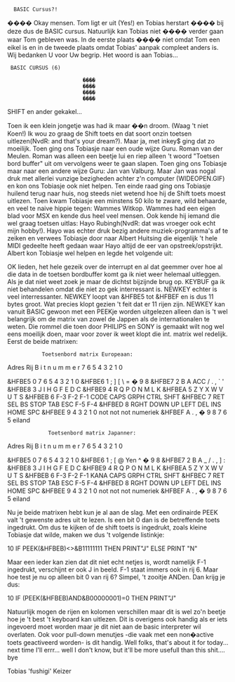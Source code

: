       BASIC Cursus?!

����  Okay mensen. Tom ligt er uit (Yes!) en Tobias herstart
����  bij deze dus de BASIC cursus. Natuurlijk kan Tobias niet
����  verder gaan waar Tom gebleven was. In de eerste plaats
����  niet omdat Tom een eikel is en in de tweede plaats
      omdat Tobias' aanpak compleet anders is. Wij bedanken U
voor Uw begrip. Het woord is aan Tobias...

     BASIC CURSUS (6)

                            ����
                            ����
                            ����
                            ����

  SHIFT en ander gekakel...


 Toen ik een klein jongetje was had ik maar ��n droom.
 (Waag 't niet Koen!) Ik wou zo graag de Shift toets en dat
 soort onzin toetsen uitlezen(NvdR: and that's your dream?).
 Maar ja, met inkey$ ging dat zo moeilijk. Toen ging ons
 Tobiasje naar een oude wijze Guru. Roman van der Meulen.
 Roman was alleen een beetje lui en riep alleen 't woord
 "Toetsen bord buffer" uit om vervolgens weer te gaan slapen.
 Toen ging ons Tobiasje maar naar een andere wijze Guru:
 Jan van Valburg. Maar Jan was nogal druk met allerlei
 vunzige bezigheden achter z'n computer (WIDEOPEN.GIF) en kon
 ons Tobiasje ook niet helpen. Ten einde raad ging ons
 Tobiasje huilend terug naar huis, nog steeds niet wetend hoe
 hij de Shift toets moest uitlezen. Toen kwam Tobiasje een
 minstens 50 kilo te zware, wild behaarde, en veel te naive
 hippie tegen: Wammes Witkop. Wammes had een eigen blad voor
 MSX en kende dus heel veel mensen. Ook kende hij iemand die
 wel graag toetsen uitlas: Hayo Rubingh(NvdR: dat was vroeger
 ook echt mijn hobby!). Hayo was echter druk bezig andere
 muziek-programma's af te zeiken en verwees Tobiasje door
 naar Albert Huitsing die eigenlijk 't hele MIDI gedeelte
 heeft gedaan waar Hayo altijd de eer van opstreek/opstrijkt.
 Albert kon Tobiasje wel helpen en legde het volgende uit:

 OK lieden, het hele gezeik over de interrupt en al dat geemmer
 over hoe al die data in de toetsen bordbuffer komt ga ik
 niet weer helemaal uitleggen. Als je dat niet weet zoek je
 maar de dichtst bijzijnde brug op. KEYBUF ga ik niet
 behandelen omdat die niet zo gek interressant is. NEWKEY
 echter is veel interressanter. NEWKEY loopt van &HFBE5 tot
 &HFBEF en is dus 11 bytes groot. Wat precies klopt gezien
 't feit dat er 11 rijen zijn. NEWKEY kan vanuit BASIC gewoon
 met een PEEKje worden uitgelezen alleen dan is 't wel
 belangrijk om de matrix van zowel de Jappen als de
 internationalen te weten. Die rommel die toen door PHILIPS
 en SONY is gemaakt wilt nog wel eens moeilijk doen, maar
 voor zover ik weet klopt die int. matrix wel redelijk. Eerst
 de beide matrixen:

               Toetsenbord matrix Europeaan:

 Adres  Rij           B i t   n u m m e r
              7    6    5    4    3    2    1    0

 &HFBE5  0    7    6    5    4    3    2    1    0
 &HFBE6  1    ;    ]    [    \    =    �    9    8
 &HFBE7  2    B    A    ACC  /    .    ,    `    '
 &HFBE8  3    J    I    H    G    F    E    D    C
 &HFBE9  4    R    Q    P    O    N    M    L    K
 &HFBEA  5    Z    Y    X    W    V    U    T    S
 &HFBEB  6    F-3  F-2  F-1  CODE CAPS GRPH CTRL SHFT
 &HFBEC  7    RET  SEL  BS   STOP TAB  ESC  F-5  F-4
 &HFBED  8    RGHT DOWN UP   LEFT DEL  INS  HOME SPC
 &HFBEE  9    4    3    2    1    0    not  not  not   numeriek
 &HFBEF  A    .    ,    �    9    8    7    6    5     eiland

                 Toetsenbord matrix Japanner:

 Adres  Rij           B i t   n u m m e r
              7    6    5    4    3    2    1    0

 &HFBE5  0    7    6    5    4    3    2    1    0
 &HFBE6  1    ;    [    @    Yen  ^    �    9    8
 &HFBE7  2    B    A    _    /    .    ,    ]    :
 &HFBE8  3    J    I    H    G    F    E    D    C
 &HFBE9  4    R    Q    P    O    N    M    L    K
 &HFBEA  5    Z    Y    X    W    V    U    T    S
 &HFBEB  6    F-3  F-2  F-1  KANA CAPS GRPH CTRL SHFT
 &HFBEC  7    RET  SEL  BS   STOP TAB  ESC  F-5  F-4
 &HFBED  8    RGHT DOWN UP   LEFT DEL  INS  HOME SPC
 &HFBEE  9    4    3    2    1    0    not  not  not   numeriek
 &HFBEF  A    .    ,    �    9    8    7    6    5      eiland


 Nu je beide matrixen hebt kun je al aan de slag. Met een
 ordinairde PEEK valt 't gewenste adres uit te lezen. Is een
 bit 0 dan is de betreffende toets ingedrukt. Om dus te kijken
 of de shift toets is ingedrukt, zoals kleine Tobiasje dat
 wilde, maken we dus 't volgende listinkje:

 10 IF PEEK(&HFBEB)<>&B11111111 THEN PRINT"J" ELSE PRINT "N"

 Maar een ieder kan zien dat dit niet echt netjes is, wordt
 namelijk F-1 ingedrukt, verschijnt er ook J in beeld. F-1
 staat immers ook in rij 6. Maar hoe test je nu op alleen
 bit 0 van rij 6? Simpel, 't zooitje ANDen. Dan krijg je dus:

 10 IF (PEEK(&HFBEB)AND&B00000001)=0 THEN PRINT"J"

 Natuurlijk mogen de rijen en kolomen verschillen maar dit is
 wel zo'n beetje hoe je 't best 't keyboard kan uitlezen. Dit
 is overigens ook handig als er iets ingevoerd moet worden maar
 je dit niet aan de basic interpreter wil overlaten. Ook voor
 pull-down menutjes  -die vaak met een non�active toets
 geactiveerd worden- is dit handig. Well folks, that's about
 it for today... next time I'll errr... well I don't know, but
 it'll be more usefull than this shit.... bye

 Tobias 'fushigi' Keizer
